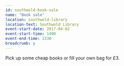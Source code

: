 ```yaml
---
id: southwold-book-sale
name: "Book sale"
location: southwold-library
location-text: Southwold Library
event-start-date: 2017-04-02
event-start-time: 1400
event-end-time: 1530
breadcrumb: y
---
```


Pick up some cheap books or fill your own bag for £3.
